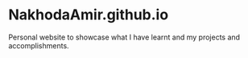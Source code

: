 # NakhodaAmir.github.io
Personal website to showcase what I have learnt and my projects and accomplishments.
